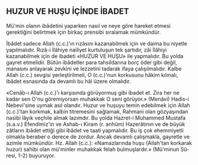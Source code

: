 ## HUZUR VE HUŞU İÇİNDE İBADET

Mü'min olanın ibâdetini yaparken nasıl ve neye göre hareket etmesi gerektiğini belirtmek için birkaç prensibi sıralamak mümkündür.

İbâdet sadece Allah (c.c.)'ın rızâsını kazana­bilmek için ve daima bu niyetle yapılmalıdır. Rızâ-i İlâhiye nailiyet kurtuluşun tek şartıdır, zâi İlâhiyi kazanabilmek için de ibadeti «HUZUR VE HUŞU» ile yapmalıdır. Bu yolda gayret et­melidir. Bütün ibâdetler para tahsildarına borç öder gibi değil, manasını anlayarak zevkini ve lezzetini tadarak ifaya çalışılmalıdır. Kalbe Allah (c.c.) sevgisi yerleştirilmeli, O (c.c.)'nun korkusunu hâkim kılmalı, ibâdet esnasında da devamlı bu hâl üzere olmalıdır.

«Cenâb-ı Allah (c.c.)'ı karşısında görüyormuş gibi ibadet et. Zira her ne kadar sen O'nu göremiyorsan muhakkak O seni görüyor.» (Menâvi) Hadis-i Nebevi'sine uymak asıl olandır. Huzur ve huşuyu temin edebilmek için Allah (c.c.)'tan kork­mak, kalbin titremesini sağlamak, Rahmani olan gözyaşından nasibi lâyık veçhile almak lazımdır. Bu yolda Hazret-i Muhammed Mustafa (s.a.v.) Efendimiz'in ve Ashab-ı Kiram (r. anhüm) Hazerâtının ve de büyük zâtların ibâdet ettiği gibi ibâdet ve taati yapmalıdır. Bu iş çok ehemmiyet­li olmakla beraber o derece de zordur. Ancak devamlı çalışmakla, gayretle ve azimle mümkün­dür. Hz. Allah (c.c.): «Namazlarında huşu (Al­lah'tan korkarak huzur) sahibi olan mü'minler muhakkak felah bulmuşlardır.» (Mü'minun Sû­resi, 1-2) buyuruyor.
